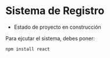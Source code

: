 <h1> Sistema de Registro </h1>

- Estado de proyecto en construcción 

Para ejcutar el sistema, debes poner: 

```npm install react```
